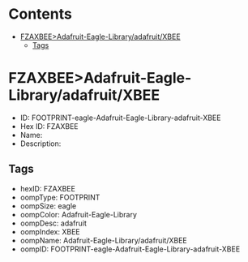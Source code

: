 



Contents
========

* [FZAXBEE>Adafruit-Eagle-Library/adafruit/XBEE](#fzaxbeeadafruit-eagle-libraryadafruitxbee)
	* [Tags](#tags)

# FZAXBEE>Adafruit-Eagle-Library/adafruit/XBEE

- ID: FOOTPRINT-eagle-Adafruit-Eagle-Library-adafruit-XBEE
- Hex ID: FZAXBEE
- Name: 
- Description: 

## Tags

- hexID: FZAXBEE
- oompType: FOOTPRINT
- oompSize: eagle
- oompColor: Adafruit-Eagle-Library
- oompDesc: adafruit
- oompIndex: XBEE
- oompName: Adafruit-Eagle-Library/adafruit/XBEE
- oompID: FOOTPRINT-eagle-Adafruit-Eagle-Library-adafruit-XBEE
